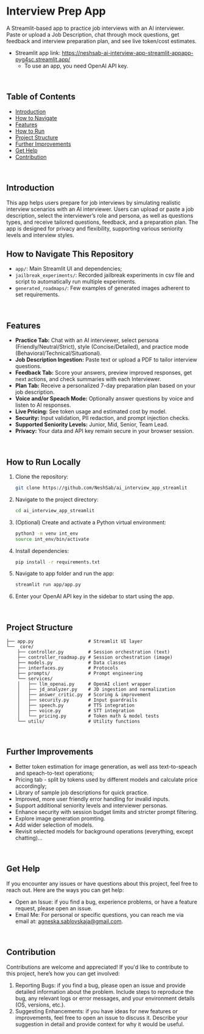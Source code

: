 # Interview Prep App

A Streamlit-based app to practice job interviews with an AI interviewer. Paste or upload a Job Description, chat through mock questions, get feedback and interview preparation plan, and see live token/cost estimates.
- Streamlit app link: https://neshsab-ai-interview-app-streamlit-appapp-pyg4sc.streamlit.app/
	- To use an app, you need OpenAI API key.
<br>

## Table of Contents
- [Introduction](#introduction)
- [How to Navigate](#how-to-navigate-this-repository)
- [Features](#features)
- [How to Run](#how-to-run)
- [Project Structure](#project-structure)
- [Further Improvements](#further-improvements)
- [Get Help](#get-help)
- [Contribution](#contribution)
<br>

## Introduction
This app helps users prepare for job interviews by simulating realistic interview scenarios with an AI interviewer. Users can upload or paste a job description, select the interviewer’s role and persona, as well as questions types, and receive tailored questions, feedback, and a preparation plan. The app is designed for privacy and flexibility, supporting various seniority levels and interview styles.
<br>


## How to Navigate This Repository
- `app/`: Main Streamlit UI and dependencies;
- `jailbreak_experiments/`: Recorded jailbreak experiments in csv file and script to automatically run multiple experiments.
- `generated_roadmaps/`: Few examples of generated images adherent to set requirements.
<br>


## Features
- **Practice Tab:** Chat with an AI interviewer, select persona (Friendly/Neutral/Strict), style (Concise/Detailed), and practice mode (Behavioral/Technical/Situational).
- **Job Description Ingestion:** Paste text or upload a PDF to tailor interview questions.
- **Feedback Tab:** Score your answers, preview improved responses, get next actions, and check summaries with each Interviewer.
- **Plan Tab:** Receive a personalized 7-day preparation plan based on your job description.
- **Voice and/or Speach Mode:** Optionally answer questions by voice and listen to AI responses.
- **Live Pricing:** See token usage and estimated cost by model.
- **Security:** Input validation, PII redaction, and prompt injection checks.
- **Supported Seniority Levels:** Junior, Mid, Senior, Team Lead.
- **Privacy:** Your data and API key remain secure in your browser session.
<br>

## How to Run Locally
1. Clone the repository:
	```bash
	git clone https://github.com/NeshSab/ai_interview_app_streamlit
	```
2. Navigate to the project directory:
	```bash
	cd ai_interview_app_streamlit
	```
3. (Optional) Create and activate a Python virtual environment:
	```bash
	python3 -m venv int_env
	source int_env/bin/activate
	```
4. Install dependencies:
	```bash
	pip install -r requirements.txt
	```
5. Navigate to app folder and run the app:
	```bash
	streamlit run app/app.py
	```
6. Enter your OpenAI API key in the sidebar to start using the app.
<br>

## Project Structure
```
├── app.py                    # Streamlit UI layer
└──  core/
    ├── controller.py         # Session orchestration (text)
    ├── controller_roadmap.py # Session orchestration (image)
    ├── models.py             # Data classes
    ├── interfaces.py         # Protocols
    ├── prompts/			  # Prompt engineering  
    └── services/
    │	├── llm_openai.py     # OpenAI client wrapper
   	│	├── jd_analyzer.py    # JD ingestion and normalization
    │	├── answer_critic.py  # Scoring & improvement
    │	├── security.py       # Input guardrails
    │	├── speech.py         # TTS integration
    │	├── voice.py          # STT integration
    │	└── pricing.py        # Token math & model tests
    └── utils/				  # Utility functions
```
<br>

## Further Improvements
- Better token estimation for image generation, as well ass text-to-speach and speach-to-text operations;
- Pricing tab - split by tokens used by different models and calculate price accordingly; 
- Library of sample job descriptions for quick practice.
- Improved, more user friendly error handling for invalid inputs.
- Support additional seniority levels and interviewer personas.
- Enhance security with session budget limits and stricter prompt filtering.
- Explore image generation promting.
- Add wider selection of models.
- Revisit selected models for background operations (everything, except chatting)...
<br>

## Get Help
If you encounter any issues or have questions about this project, feel free to reach out. Here are the ways you can get help:
- Open an Issue: if you find a bug, experience problems, or have a feature request, please open an issue.
- Email Me: For personal or specific questions, you can reach me via email at: agneska.sablovskaja@gmail.com.
<br>

## Contribution
Contributions are welcome and appreciated! If you'd like to contribute to this project, here’s how you can get involved:
1. Reporting Bugs: if you find a bug, please open an issue and provide detailed information about the problem. Include steps to reproduce the bug, any relevant logs or error messages, and your environment details (OS, versions, etc.).
2. Suggesting Enhancements: if you have ideas for new features or improvements, feel free to open an issue to discuss it. Describe your suggestion in detail and provide context for why it would be useful.